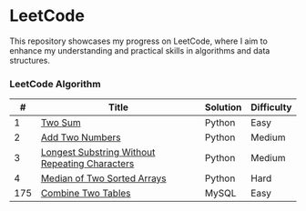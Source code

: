 LeetCode
========
This repository showcases my progress on LeetCode, where I aim to enhance my understanding and practical skills in algorithms and data structures. 

### LeetCode Algorithm

| # | Title | Solution | Difficulty |
|---| ----- | -------- | ---------- |
|1|[Two Sum](https://leetcode.com/problems/two-sum/description/)|Python|Easy|
|2|[Add Two Numbers](https://leetcode.com/problems/add-two-numbers/description/)|Python|Medium|
|3|[Longest Substring Without Repeating Characters](https://leetcode.com/problems/longest-substring-without-repeating-characters/)|Python|Medium|
|4|[Median of Two Sorted Arrays](https://leetcode.com/problems/median-of-two-sorted-arrays/description/)|Python|Hard|
|175|[Combine Two Tables](https://leetcode.com/problems/combine-two-tables/description/)|MySQL|Easy|
